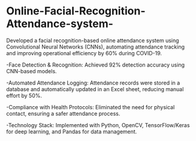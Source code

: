# Online-Facial-Recognition-Attendance-system-
Developed a facial recognition-based online attendance system using Convolutional Neural Networks (CNNs), automating attendance tracking and improving operational efficiency by 60% during COVID-19.

-Face Detection & Recognition: Achieved 92% detection accuracy using CNN-based models.

-Automated Attendance Logging: Attendance records were stored in a database and automatically updated in an Excel sheet, reducing manual effort by 50%.

-Compliance with Health Protocols: Eliminated the need for physical contact, ensuring a safer attendance process.

-Technology Stack: Implemented with Python, OpenCV, TensorFlow/Keras for deep learning, and Pandas for data management.
